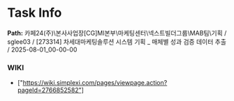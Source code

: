 # Task Info

**Path:** 카페24(주)\본사사업장\[CG]MI본부\마케팅센터\넥스트빌더그룹\MAB팀\기획 / sglee03 / [273314] 차세대마케팅솔루션 시스템 기획 _ 매체별 성과 검증 데이터 추출 / 2025-08-01_00-00-00

### WIKI
- ["https://wiki.simplexi.com/pages/viewpage.action?pageId=2766852582"]

